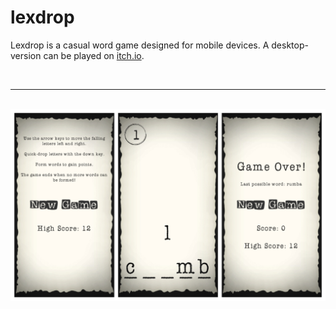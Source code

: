# lexdrop
Lexdrop is a casual word game designed for mobile devices. A desktop-version can be played on [itch.io](https://eelitch.itch.io/lexdrop).

<br>

---

<br>

<img src="https://github.com/Eeelis/lexdrop/blob/main/Images/lexdrop.jpg" width="800">

